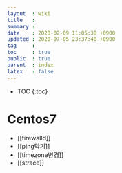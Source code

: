 ```yaml
---
layout  : wiki
title   : 
summary : 
date    : 2020-02-09 11:05:38 +0900
updated : 2020-07-05 23:37:40 +0900
tag     : 
toc     : true
public  : true
parent  : index
latex   : false
---
```

* TOC
{:toc}

# Centos7
* [[firewalld]]
* [[ping막기]]
* [[timezone변경]]
* [[strace]]
